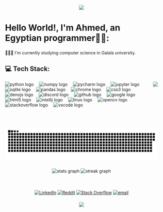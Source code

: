 <div align="center">
  <img height="150" src="https://media.giphy.com/media/3o72F7RrTPW6jymXew/giphy.gif?cid=790b7611ejx6uptw5mubon629e8kmfsx6uxk6bmieum0qtih&ep=v1_gifs_search&rid=giphy.gif&ct=g"  />
</div>

###

<h1 align="left">Hello World!, I'm Ahmed, an Egyptian programmer👋🏻:</h1>

###

<p align="left">🧑🏻‍💻 I'm currently studying computer science in Galala university.</p>

###

<h2 align="left">💻 Tech Stack:</h2>

###

<img align="right" height="150" src="https://media.giphy.com/media/v1.Y2lkPTc5MGI3NjExMzBmM3dhNmIyZW5uZXM0a3hmZDR0ZW82cmtkM2RxcjFwbTV3YXFzYiZlcD12MV9naWZzX3NlYXJjaCZjdD1n/RbDKaczqWovIugyJmW/giphy.gif"  />

###

<div align="left">
  <img src="https://img.shields.io/badge/Python-3776AB?logo=python&logoColor=white&style=for-the-badge" height="22" alt="python logo"  />
  <img width="10" />
  <img src="https://img.shields.io/badge/NumPy-013243?logo=numpy&logoColor=white&style=for-the-badge" height="22" alt="numpy logo"  />
  <img width="10" />
  <img src="https://img.shields.io/badge/PyCharm-000000?logo=pycharm&logoColor=white&style=for-the-badge" height="22" alt="pycharm logo"  />
  <img width="10" />
  <img src="https://img.shields.io/badge/Jupyter-F37626?logo=jupyter&logoColor=black&style=for-the-badge" height="22" alt="jupyter logo"  />
  <img width="10" />
  <img src="https://img.shields.io/badge/SQLite-003B57?logo=sqlite&logoColor=white&style=for-the-badge" height="22" alt="sqlite logo"  />
  <img width="10" />
  <img src="https://img.shields.io/badge/pandas-150458?logo=pandas&logoColor=white&style=for-the-badge" height="22" alt="pandas logo"  />
  <img width="10" />
  <img src="https://img.shields.io/badge/Google Chrome-4285F4?logo=googlechrome&logoColor=white&style=for-the-badge" height="22" alt="chrome logo"  />
  <img width="10" />
  <img src="https://img.shields.io/badge/CSS3-1572B6?logo=css3&logoColor=white&style=for-the-badge" height="22" alt="css3 logo"  />
  <img width="10" />
  <img src="https://img.shields.io/badge/Deno-000000?logo=deno&logoColor=white&style=for-the-badge" height="22" alt="denojs logo"  />
  <img width="10" />
  <img src="https://img.shields.io/badge/Discord-5865F2?logo=discord&logoColor=white&style=for-the-badge" height="22" alt="discord logo"  />
  <img width="10" />
  <img src="https://img.shields.io/badge/GitHub-181717?logo=github&logoColor=white&style=for-the-badge" height="22" alt="github logo"  />
  <img width="10" />
  <img src="https://img.shields.io/badge/Google-4285F4?logo=google&logoColor=white&style=for-the-badge" height="22" alt="google logo"  />
  <img width="10" />
  <img src="https://img.shields.io/badge/HTML5-E34F26?logo=html5&logoColor=white&style=for-the-badge" height="22" alt="html5 logo"  />
  <img width="10" />
  <img src="https://img.shields.io/badge/IntelliJ IDEA-000000?logo=intellijidea&logoColor=white&style=for-the-badge" height="22" alt="intellij logo"  />
  <img width="10" />
  <img src="https://img.shields.io/badge/Linux-FCC624?logo=linux&logoColor=black&style=for-the-badge" height="22" alt="linux logo"  />
  <img width="10" />
  <img src="https://img.shields.io/badge/OpenCV-5C3EE8?logo=opencv&logoColor=white&style=for-the-badge" height="22" alt="opencv logo"  />
  <img width="10" />
  <img src="https://img.shields.io/badge/Stack Overflow-F58025?logo=stackoverflow&logoColor=black&style=for-the-badge" height="22" alt="stackoverflow logo"  />
  <img width="10" />
  <img src="https://skillicons.dev/icons?i=vscode" height="22" alt="vscode logo"  />
</div>

###

<br clear="both">

<img src="https://raw.githubusercontent.com/Ahmed-Shaheen-007/Ahmed-Shaheen-007/output/snake.svg" alt="Snake animation" />

###

<div align="center">
  <img src="https://github-readme-stats.vercel.app/api?username=Ahmed-Shaheen-007&hide_title=false&hide_rank=false&show_icons=true&include_all_commits=true&count_private=true&disable_animations=false&theme=blue-green&locale=en&hide_border=true&order=1" height="150" alt="stats graph"  />
  <img src="https://streak-stats.demolab.com?user=Ahmed-Shaheen-007&locale=en&mode=weekly&theme=blue-green&hide_border=true&border_radius=3&order=3" height="150" alt="streak graph"  />
</div>

###

<br clear="both">
<div align="center">

[![LinkedIn](https://img.shields.io/badge/LinkedIn-%230077B5.svg?logo=linkedin&logoColor=white)](https://linkedin.com/in/ahmed--shaheen--007--) 
[![Reddit](https://img.shields.io/badge/Reddit-%23FF4500.svg?logo=Reddit&logoColor=white)](https://reddit.com/user/Panzer-0072-) 
[![Stack Overflow](https://img.shields.io/badge/-Stackoverflow-FE7A16?logo=stack-overflow&logoColor=white)](https://stackoverflow.com/users/29777171) 
[![email](https://img.shields.io/badge/Email-D14836?logo=gmail&logoColor=white)](mailto:ahmedemadshaheen122@gmail.com) 

</div>

###

<div align="center">
  <img src="https://profile-counter.glitch.me/Ahmed-Shaheen-007/count.svg?"  />
</div>

###
